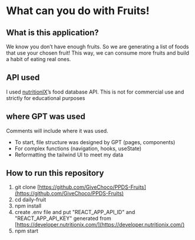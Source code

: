 # What can you do with Fruits\! 

## What is this application? 

We know you don’t have enough fruits. So we are generating a list of foods that use your chosen fruit\! This way, we can consume more fruits and build a habit of eating real ones.  

## API used 

I used [nutritionIX](https://www.nutritionix.com/business/api?creative=249135079381&keyword=restaurant%20api&matchtype=b&network=g&device=c&utm_source=google&utm_medium=cpc&utm_campaign=NutritionAPI&gad_source=1)’s food database API. This is not for commercial use and strictly for educational purposes 

## where GPT was used 

Comments will include where it was used. 

* To start, file structure was designed by GPT (pages, components)  
* For complex functions (navigation, hooks, useState)   
* Reformatting the tailwind UI to meet my data

## How to run this repository 

1. git clone [https://github.com/GiveChoco/PPDS-Fruits](https://github.com/GiveChoco/PPDS-Fruits)  
2. cd daily-fruit   
3. npm install   
4. create .env file and put "REACT\_APP\_API\_ID" and "REACT\_APP\_API\_KEY" generated from [https://developer.nutritionix.com/](https://developer.nutritionix.com/)  
5. npm start 

